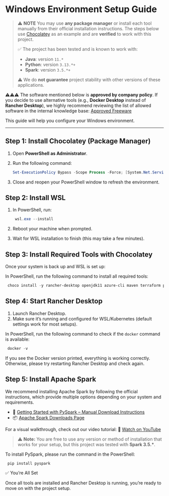# Windows Environment Setup Guide

> ⚠️ **NOTE**
> You may use **any package manager** or install each tool manually from their official installation instructions.
> The steps below use [Chocolatey](https://chocolatey.org/) as an example and are **verified** to work with this project.
>
> ✅ The project has been tested and is known to work with:
> - **Java**: version `11.*`
> - **Python**: version `3.13.*+`
> - **Spark**: version `3.5.*+`
>
> ⚠️ We do **not guarantee** project stability with other versions of these applications.

⚠️⚠️⚠️  The software mentioned below is **approved by company policy**.
If you decide to use alternative tools (e.g., **Docker Desktop** instead of **Rancher Desktop**), we highly recommend reviewing the list of allowed software in the internal knowledge base: [Approved Freeware](https://kb.epam.com/display/public/EPMSAM/Approved+Freeware)

This guide will help you configure your Windows environment.

---

## Step 1: Install Chocolatey (Package Manager)

1. Open **PowerShell as Administrator**.
2. Run the following command:

   ```powershell
   Set-ExecutionPolicy Bypass -Scope Process -Force; [System.Net.ServicePointManager]::SecurityProtocol = [System.Net.ServicePointManager]::SecurityProtocol -bor 3072; iex ((New-Object System.Net.WebClient).DownloadString('https://community.chocolatey.org/install.ps1'))
   ```

3. Close and reopen your PowerShell window to refresh the environment.

## Step 2: Install WSL

1. In PowerShell, run:

   ```powershell
    wsl.exe --install
   ```

2. Reboot your machine when prompted.
3. Wait for WSL installation to finish (this may take a few minutes).

## Step 3: Install Required Tools with Chocolatey

Once your system is back up and WSL is set up:

In PowerShell, run the following command to install all required tools:

   ```powershell
    choco install -y rancher-desktop openjdk11 azure-cli maven terraform python git dos2unix kubernetes-helm kubernetes-cli 
   ```

## Step 4: Start Rancher Desktop

1. Launch Rancher Desktop.
2. Make sure it’s running and configured for WSL/Kubernetes (default settings work for most setups).

In PowerShell, run the following command to check if the `docker` command is available:

   ```powershell
    docker -v
   ```

If you see the Docker version printed, everything is working correctly.
Otherwise, please try restarting Rancher Desktop and check again.

## Step 5: Install Apache Spark

We recommend installing Apache Spark by following the official instructions, which provide multiple options depending on your system and requirements.

- 📄 [Getting Started with PySpark – Manual Download Instructions](https://spark.apache.org/docs/latest/api/python/getting_started/install.html#manually-downloading)
- 📦 [Apache Spark Downloads Page](https://spark.apache.org/downloads.html)

For a visual walkthrough, check out our video tutorial:
🎥 [Watch on YouTube](https://www.youtube.com/watch?v=FIXanNPvBXM)

> ⚠️ **Note:** You are free to use any version or method of installation that works for your setup, but this project was tested with **Spark 3.5.\***.

To install PySpark, please run the command in the PowerShell:

   ```powershell
    pip install pyspark
   ```

✅ You’re All Set

Once all tools are installed and Rancher Desktop is running, you’re ready to move on with the project setup.
